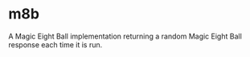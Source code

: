 # m8b

A Magic Eight Ball implementation returning a random Magic Eight Ball response each time it is run.
